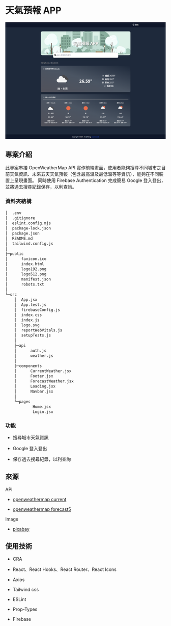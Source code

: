 # 天氣預報 APP

![Image](/public/README-Banner.png)

## 專案介紹

此專案串接 OpenWeatherMap API 實作前端畫面，使用者能夠搜尋不同城市之目前天氣資訊、未來五天天氣預報（包含最高溫及最低溫等等資訊），能夠在不同裝置上呈現畫面。
同時使用 Firebase Authentication 完成簡易 Google 登入登出，並將過去搜尋紀錄保存，以利查詢。

### 資料夾結構

```
│  .env
│  .gitignore
│  eslint.config.mjs
│  package-lock.json
│  package.json
│  README.md
│  tailwind.config.js
│          
├─public
│      favicon.ico
│      index.html
│      logo192.png
│      logo512.png
│      manifest.json
│      robots.txt
│      
└─src
    │  App.jsx
    │  App.test.js
    │  firebaseConfig.js
    │  index.css
    │  index.js
    │  logo.svg
    │  reportWebVitals.js
    │  setupTests.js
    │  
    ├─api
    │      auth.js
    │      weather.js
    │      
    ├─components
    │      CurrentWeather.jsx
    │      Footer.jsx
    │      ForecastWeather.jsx
    │      Loading.jsx
    │      Navbar.jsx
    │      
    └─pages
            Home.jsx
            Login.jsx
```

### 功能

* 搜尋城市天氣資訊

* Google 登入登出

* 保存過去搜尋紀錄，以利查詢

## 來源

API

* [openweathermap current](https://openweathermap.org/current)

* [openweathermap forecast5](https://openweathermap.org/forecast5)

Image

* [pixabay](https://pixabay.com/)

## 使用技術

* CRA

* React、React Hooks、React Router、React Icons

* Axios

* Tailwind css

* ESLint

* Prop-Types

* Firebase